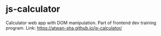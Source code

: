 # js-calculator
Calculator web app with DOM manipulation. Part of frontend dev training program.
Link: https://atwan-sha.github.io/js-calculator/
